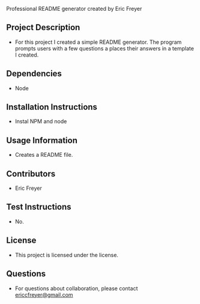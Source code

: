 Professional README generator created by Eric Freyer
    
## Project Description
* For this project I created a simple README generator. The program prompts users with a few questions a places their answers in a template I created.
## Dependencies
* Node
## Installation Instructions
* Instal NPM and node
## Usage Information
* Creates a README file.
## Contributors
* Eric Freyer
## Test Instructions
* No.
## License
* This project is licensed under the  license.
## Questions
* For questions about collaboration, please contact ericcfreyer@gmail.com